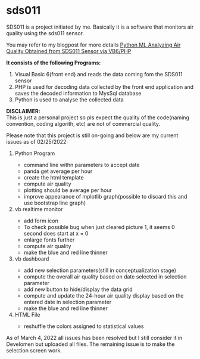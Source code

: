 # sds011
SDS011 is a project initiated by me. Basically it is a software that monitors air quality using the sds011 sensor.

<p>You may refer to my blogpost for more details <a href="https://pythondatascienceprojectsblog.blogspot.com/2022/02/python-ml-analyzing-air-quality.html">Python ML Analyzing Air Quality Obtained from SDS011 Sensor via VB6/PHP</a> 
<p><b>It consists of the following Programs:</b></p>
<ol> <li>Visual Basic 6(front end) and reads the data coming fom the SDS011 sensor</li> 
     <li> PHP is used for decoding data collected by the front end application and saves the decoded information to MysSql database</li>
     <li>Python is used to analyse the collected data</li>
</ol>
     
<p><b>DISCLAIMER:</b>
<br>This is just a personal project so pls expect the quality of the code(naming convention, coding algorith, etc) are not of commercial quality.
     
<p>Please note that this project is still on-going and below are my current issues as of 02/25/2022:
<ol> <li>Python Program</li>
     <ul>
         <li>command line withn parameters to accept date</li> 
         <li>panda get average per hour</li>
         <li>create the html template</li>
         <li>compute air quality</li>
         <li>plotting should be average per hour</li>
         <li>improve appearance of mplotlib graph(possible to discard this and use bootstrap line graph)</li> 
     </ul>     
     <li>vb realtime monitor</li>
     <ul>
         <li>add form icon</li> 
         <li>To check possible bug when just cleared picture 1, it seems 0 second does start at x = 0</li>
         <li>enlarge fonts further</li>
         <li>compute air quality</li>
         <li>make the blue and red line thinner</li>
     </ul>         
     <li>vb dashboard</li>
     <ul>
         <li>add new selection parameters(still in conceptualization stage)</li> 
         <li>compute the overall air quality based on date selected in selection parameter</li>
         <li>add new button to hide/display the data grid</li>
         <li>compute and update the 24-hour air quality display based on the entered date in selection parameter</li>
         <li>make the blue and red line thinner</li>
     </ul> 
     <li>HTML File</li>
     <ul>
         <li>reshuffle the colors assigned to statistical values</li> 
     </ul>        
</ol>     

<p> As of March 4, 2022 all issues has been resolved but I still consider it in Develomen but uploaded all files. The remaining issue is to make the selection screen work.
